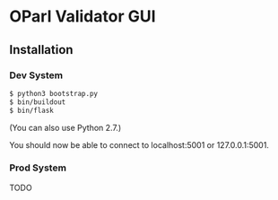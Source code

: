 # OParl Validator GUI

## Installation

### Dev System

```bash
$ python3 bootstrap.py
$ bin/buildout
$ bin/flask
```

(You can also use Python 2.7.)

You should now be able to connect to localhost:5001 or 127.0.0.1:5001.

### Prod System

TODO
